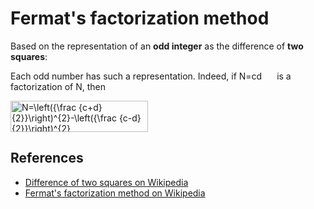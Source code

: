 # Fermat's factorization method

Based on the representation of an **odd integer** as the difference of **two squares**:
<p>Each odd number has such a representation. Indeed, if <span><img src="https://wikimedia.org/api/rest_v1/media/math/render/svg/60af0ab0758fa1c298b712ab6144883cc977022a" class="mwe-math-fallback-image-inline" aria-hidden="true" style="vertical-align: -0.338ex; width:7.385ex; height:2.176ex;" alt="N=cd"></span> is a factorization of N, then
</p>
<span><img src="https://wikimedia.org/api/rest_v1/media/math/render/svg/60b0e75237e9b25effa6ee21768206d86b41528a" class="mwe-math-fallback-image-inline" aria-hidden="true" style="vertical-align: -2.505ex; width:28.752ex; height:6.509ex;" alt="N=\left({\frac  {c+d}{2}}\right)^{2}-\left({\frac  {c-d}{2}}\right)^{2}"></span>

## References
- [Difference of two squares on Wikipedia](https://en.wikipedia.org/wiki/Difference_of_two_squares)
- [Fermat's factorization method on Wikipedia](https://en.wikipedia.org/wiki/Fermat%27s_factorization_method)
